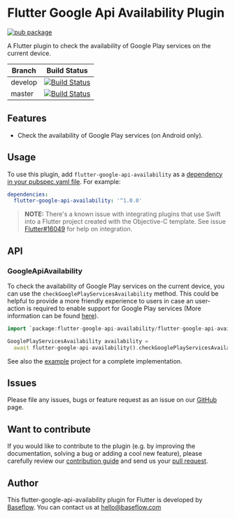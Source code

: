 # Flutter Google Api Availability Plugin  

[![pub package](https://img.shields.io/pub/v/flutter-google-api-availability.svg)](https://pub.dartlang.org/packages/flutter-google-api-availability)

A Flutter plugin to check the availability of Google Play services on the current device. 

Branch  | Build Status 
------- | ------------
develop | [![Build Status](https://travis-ci.com/BaseflowIT/flutter-flutter-google-api-availability.svg?branch=develop)](https://travis-ci.com/BaseflowIT/flutter-flutter-google-api-availability)
master  | [![Build Status](https://travis-ci.com/BaseflowIT/flutter-flutter-google-api-availability.svg?branch=master)](https://travis-ci.com/BaseflowIT/flutter-flutter-google-api-availability)

## Features

* Check the availability of Google Play services (on Android only).

## Usage

To use this plugin, add `flutter-google-api-availability` as a [dependency in your pubspec.yaml file](https://flutter.io/platform-plugins/). For example:

```yaml
dependencies:
  flutter-google-api-availability: '^1.0.0'
```

> **NOTE:** There's a known issue with integrating plugins that use Swift into a Flutter project created with the Objective-C template. See issue [Flutter#16049](https://github.com/flutter/flutter/issues/16049) for help on integration.

## API

### GoogleApiAvailability

To check the availability of Google Play services on the current device, you can use the `checkGooglePlayServicesAvailability` method. This could be helpful to provide a more friendly experience to users in case an user-action is required to enable support for Google Play services (More information can be found [here](https://developers.google.com/android/guides/setup)). 

``` dart
import `package:flutter-google-api-availability/flutter-google-api-availability.dart`;

GooglePlayServicesAvailability availability = 
  await flutter-google-api-availability().checkGooglePlayServicesAvailability();
```

See also the [example](example/lib/main.dart) project for a complete implementation.

## Issues

Please file any issues, bugs or feature request as an issue on our [GitHub](https://github.com/BaseflowIT/flutter-flutter-google-api-availability/issues) page.

## Want to contribute

If you would like to contribute to the plugin (e.g. by improving the documentation, solving a bug or adding a cool new feature), please carefully review our [contribution guide](CONTRIBUTING.md) and send us your [pull request](https://github.com/BaseflowIT/flutter-flutter-google-api-availability/pulls).

## Author

This flutter-google-api-availability plugin for Flutter is developed by [Baseflow](https://baseflow.com). You can contact us at <hello@baseflow.com>
